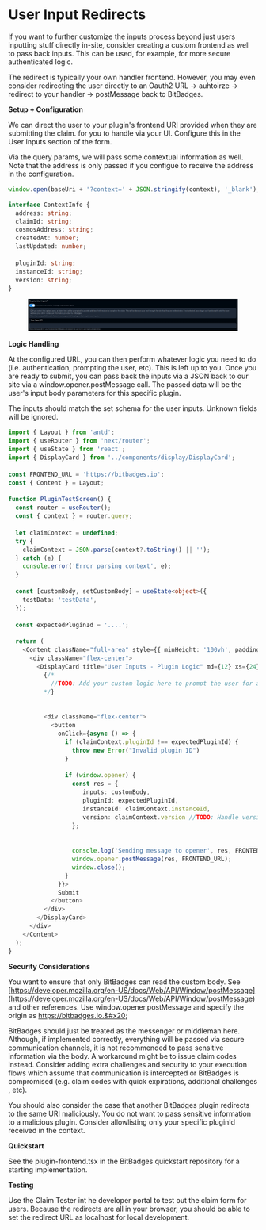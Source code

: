 # User Input Redirects

If you want to further customize the inputs process beyond just users inputting stuff directly in-site, consider creating a custom frontend as well to pass back inputs. This can be used, for example, for more secure authenticated logic.

The redirect is typically your own handler frontend. However, you may even consider redirecting the user directly to an Oauth2 URL -> auhtoirze -> redirect to your handler -> postMessage back to BitBadges.

**Setup + Configuration**

We can direct the user to your plugin's frontend URI provided when they are submitting the claim. for you to handle via your UI. Configure this in the User Inputs section of the form.

Via the query params, we will pass some contextual information as well. Note that the address is only passed if you configue to receive the address in the configuration.

```typescript
window.open(baseUri + '?context=' + JSON.stringify(context), '_blank');
```

```typescript
interface ContextInfo {
  address: string;
  claimId: string;
  cosmosAddress: string;
  createdAt: number;
  lastUpdated: number;
  
  pluginId: string;
  instanceId: string;
  version: string;
}
```

<figure><img src="../../../../.gitbook/assets/image (102).png" alt=""><figcaption></figcaption></figure>

**Logic Handling**

At the configured URL, you can then perform whatever logic you need to do (i.e. authentication, prompting the user, etc). This is left up to you. Once you are ready to submit, you can pass back the inputs via a JSON back to our site via a window.opener.postMessage call. The passed data will be the user's input body parameters for this specific plugin.

The inputs should match the set schema for the user inputs. Unknown fields will be ignored.

```typescript
import { Layout } from 'antd';
import { useRouter } from 'next/router';
import { useState } from 'react';
import { DisplayCard } from '../components/display/DisplayCard';

const FRONTEND_URL = 'https://bitbadges.io';
const { Content } = Layout;

function PluginTestScreen() {
  const router = useRouter();
  const { context } = router.query;

  let claimContext = undefined;
  try {
    claimContext = JSON.parse(context?.toString() || '');
  } catch (e) {
    console.error('Error parsing context', e);
  }

  const [customBody, setCustomBody] = useState<object>({
    testData: 'testData',
  });

  const expectedPluginId = '....';

  return (
    <Content className="full-area" style={{ minHeight: '100vh', padding: 8 }}>
      <div className="flex-center">
        <DisplayCard title="User Inputs - Plugin Logic" md={12} xs={24} sm={24} style={{ marginTop: '10px' }}>
          {/* 
            //TODO: Add your custom logic here to prompt the user for any additional information required for the claim. 
          */}


          <div className="flex-center">
            <button
              onClick={async () => {
                if (claimContext.pluginId !== expectedPluginId) {
                  throw new Error("Invalid plugin ID")
                }
              
                if (window.opener) {              
                  const res = {
                     inputs: customBody,
                     pluginId: expectedPluginId,
                     instanceId: claimContext.instanceId,
                     version: claimContext.version //TODO: Handle version control as necessary
                  };
                  
                  
                  console.log('Sending message to opener', res, FRONTEND_URL);
                  window.opener.postMessage(res, FRONTEND_URL);
                  window.close();
                }
              }}>
              Submit
            </button>
          </div>
        </DisplayCard>
      </div>
    </Content>
  );
}
```

**Security Considerations**

You want to ensure that only BitBadges can read the custom body. See [https://developer.mozilla.org/en-US/docs/Web/API/Window/postMessage](https://developer.mozilla.org/en-US/docs/Web/API/Window/postMessage) and other references. Use window.opener.postMessage and specify the origin as https://bitbadges.io.&#x20;

BitBadges should just be treated as the messenger or middleman here. Although, if implemented correctly, everything will be passed via secure communication channels,  it is not recommended to pass sensitive information via the body. A workaround might be to issue claim codes instead. Consider adding extra challenges and security to your execution flows which assume that communication is intercepted or BitBadges is compromised (e.g. claim codes with quick expirations, additional challenges , etc).



You should also consider the case that another BitBadges plugin redirects to the same URI maliciously. You do not want to pass sensitive information to a malicious plugin. Consider allowlisting only your specific pluginId received in the context.

**Quickstart**

See the plugin-frontend.tsx in the BitBadges quickstart repository for a starting implementation.

**Testing**

Use the Claim Tester int he developer portal to test out the claim form for users. Because the redirects are all in your browser, you should be able to set the redirect URL as localhost for local development.

